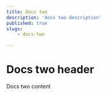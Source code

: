 ```yaml
---
title: Docs two
description: 'docs two description'
published: true
slugs:
    - docs-two

---
```

# Docs two header

Docs two content
